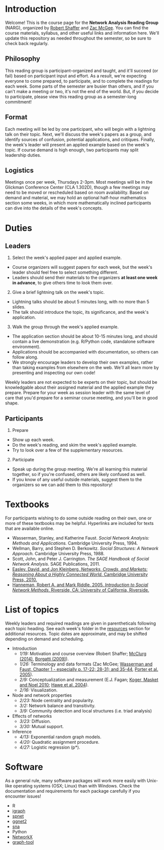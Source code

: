 # Introduction

Welcome! This is the course page for the **Network Analysis Reading Group** (NARG), organized by [Robert Shaffer](https://rbshaffer.github.io/) and [Zac McGee](http://www.zacharymcgee.net/). You can find the course materials, syllabus, and other useful links and information here. We'll update this repository as needed throughout the semester, so be sure to check back regularly.

## Philosophy
This reading group is participant-organized and taught, and it'll succeed (or fail) based on participant input and effort. As a result, we're expecting everyone to come prepared, to participate, and to complete the readings for each week. Some parts of the semester are busier than others, and if you can't make a meeting or two, it's not the end of the world. But, if you decide to participate, please view this reading group as a semester-long commitment!

## Format
Each meeting will be led by one participant, who will begin with a lightning talk on their topic. Next, we'll discuss the week's papers as a group, and identify sources of confusion, potential applications, and critiques. Finally, the week's leader will present an applied example based on the week's topic. If course demand is high enough, two participants may split leadership duties.

## Logistics
Meetings once per week, Thursdays 2-3pm. Most meetings will be in the Glickman Conference Center (CLA 1.302D), though a few meetings may need to be moved or rescheduled based on room availability. Based on demand and material, we may hold an optional half-hour mathematics section some weeks, in which more mathematically inclined participants can dive into the details of the week's concepts.

# Duties
## Leaders
1. Select the week's applied paper and applied example.
  * Course organizers will suggest papers for each week, but the week's leader should feel free to select something different.
  * Leaders should send their materials to the organizers **at least one week in advance**, to give others time to look them over.
2. Give a brief lightning talk on the week's topic.
  * Lightning talks should be about 5 minutes long, with no more than 5 slides.
  * The talk should introduce the topic, its significance, and the week's application.
3. Walk the group through the week's applied example.
  * The application section should be about 10-15 minutes long, and should contain a live demonstration (e.g. R/Python code, standalone software environment).
  * Applications should be accompanied with documentation, so others can follow along.
  * We strongly encourage leaders to develop their own examples, rather than taking examples from elsewhere on the web. We'll all learn more by presenting and inspecting our own code!


Weekly leaders are not expected to be experts on their topic, but should be knowledgable about their assigned material and the applied example they prepare. Prepare for your week as session leader with the same level of care that you'd prepare for a seminar course meeting, and you'll be in good shape.
  
## Participants
1. Prepare
  * Show up each week.
  * Do the week's reading, and skim the week's applied example.
  * Try to look over a few of the supplementary resources.
2. Participate
  * Speak up during the group meeting. We're all learning this material together, so if you're confused, others are likely confused as well.
  * If you know of any useful outside materials, suggest them to the organizers so we can add them to this repository!
  
# Textbooks
For participants wishing to do some outside reading on their own, one or more of these textbooks may be helpful. Hyperlinks are included for texts that are available online. 
* Wasserman, Stanley, and Katherine Faust. *Social Network Analysis: Methods and Applications.* Cambridge University Press, 1994.
* Wellman, Barry, and Stephen D. Berkowitz. *Social Structures: A Network Approach.* Cambridge University Press, 1988.
* Scott, John, and Peter J. Carrington. *The SAGE Handbook of Social Network Analysis.* SAGE Publications, 2011.
* [Easley, David, and Jon Kleinberg. *Networks, Crowds, and Markets: Reasoning About a Highly Connected World.* Cambridge University Press, 2010.](http://www.cs.cornell.edu/home/kleinber/networks-book/)
* [Hanneman, Robert A. and Mark Riddle. 2005. *Introduction to Social Network Methods*. Riverside, CA: University of California, Riverside.](http://www.faculty.ucr.edu/~hanneman/nettext/)
  
# List of topics
Weekly leaders and required readings are given in parentheticals following each topic heading. See each week's folder in the [resources](https://github.com/rbshaffer/narg/tree/master/resources) section for additional resources. Topic dates are approximate, and may be shifted depending on demand and scheduling.

* Introduction
  - *1/19:* Motivation and course overview (Robert Shaffer; [McClurg (2014)](https://github.com/rbshaffer/narg/blob/master/resources/01/McClurg_2014.pdf), [Borgatti (2009)](https://github.com/rbshaffer/narg/blob/master/resources/01/Borgatti_2009.pdf)).
  - *1/26:* Terminology and data formats (Zac McGee; [Wasserman and Faust, Chapter 1 - especially p. 17-22; 28-31; and 35-44](https://github.com/rbshaffer/narg/blob/master/resources/02/Wasserman_Faust_Part1.pdf), [Porter et al. 2005](https://github.com/rbshaffer/narg/blob/master/resources/03/Porter_2005.pdf)).
  - *2/9:* Conceptualization and measurement (E.J. Fagan; [Koger, Masket and Noel 2010](https://github.com/rbshaffer/narg/blob/master/resources/04/Koger%2C%20Masket%2C%20Noel_2010_Cooperative%20Party%20Factions%20in%20American%20Politics.pdf); [Hawe et al. 2004](https://github.com/rbshaffer/narg/blob/master/resources/04/Hawe%2C%20Webster%2C%20Shiell_2004_A%20glossary%20of%20terms%20for%20navigating%20the%20field%20of%20social%20network%20analysis.pdf)).
  - *2/16:* Visualization.
* Node and network properties
  - *2/23:* Node centrality and popularity.
  - *3/2:* Network balance and transitivity.
  - *3/9:* Community detection and local structures (i.e. triad analysis)
* Effects of networks
  - *3/23:* Diffusion.
  - *3/30:* Mutual support.
* Inference
  - *4/13:* Exponential random graph models.
  - *4/20:* Quadratic assignment procedure.
  - *4/27:* Logistic regression (p*).
  
# Software
As a general rule, many software packages will work more easily with Unix-like operating systems (OSX; Linux) than with Windows. Check the documentation and requirements for each package carefully if you encounter issues!

* R
 * [igraph](http://igraph.org/r/)
 * [spnet](http://emmanuel.rousseaux.me/r-package-spnet)
 * [ggnet2](https://briatte.github.io/ggnet/)
 * [sna](https://cran.r-project.org/web/packages/sna/sna.pdf)
* Python
 * [NetworkX](https://networkx.readthedocs.io/en/stable)
 * [graph-tool](https://graph-tool.skewed.de/)
